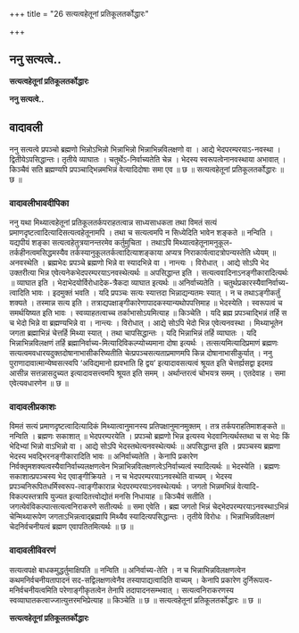 +++
title = "26 सत्यत्वहेतूनां प्रतिकूलतर्कोद्धारः"

+++


## ननु सत्यत्वे..

**सत्यत्वहेतूनां प्रतिकूलतर्कोद्धारः**

**ननु सत्यत्वे..**

## **वादावली**

ननु सत्यत्वे प्रपञ्चो ब्रह्मणो भिन्नोऽभिन्नो भिन्नाभिन्नो भिन्नाभिन्नविलक्षणो वा । आद्ये भेदपरम्परयाऽ-नवस्था । द्वितीयेऽपसिद्धान्तः। तृतीये व्याघातः । चतुर्थेऽ-निर्वाच्यतेति चेन्न । भेदस्य स्वरूपत्वेनानवस्थाया अभावात् । किञ्चैवं सति ब्रह्मण्यपि प्रपञ्चाद्भिन्नमभिन्नं वेत्यादिदोषाः समा एव ॥ छ ॥ सत्यत्वहेतूनां प्रतिकूलतर्कोद्धारः ॥ छ ॥

### **वादावलीभावदीपिका**

ननु यथा मिथ्यात्वहेतूनां प्रतिकूलतर्कपराहतत्वान्न साध्यसाधकता तथा विमतं सत्यं प्रमाणदृष्टत्वादित्यादिसत्यत्वहेतूनामपि । तथा च सत्यत्वमपि न सिध्येदिति भावेन शङ्कते ॥ नन्विति । यद्यपीयं शङ्का सत्यत्वहेतुत्रयानन्तरमेव कर्तुमुचिता । तथाऽपि मिथ्यात्वहेतूनामनुकूल-तर्कहीनत्वमसिद्धमस्यैव तर्कस्यानुकूलतर्कत्वादित्याशङ्काया अप्यत्र निराकार्यत्वादत्रोपन्यस्तेति ध्येयम् ॥ अनवस्थेति । ब्रह्मभेदः प्रपञ्चे ब्रह्मणो भिन्ने वा स्यादभिन्ने वा । नान्त्यः । विरोधात् । आद्ये सोऽपि भेद उक्तरीत्या भिन्न एवेत्यनेकभेदपरम्परयाऽनवस्थेत्यर्थः ॥ अपसिद्धान्त इति । सत्यत्ववादिनाऽनङ्गीकारादित्यर्थः ॥ व्याघात इति । भेदाभेदयोर्विरोधादेक-त्रैकदा व्याघात इत्यर्थः ॥ अनिर्वाच्यतेति । चतुर्थप्रकारस्यैवानिर्वाच्य-त्वादिति भावः । इदमुक्तं भवति । यदि प्रपञ्चः सत्यः स्यात्तदा भिन्नाद्यन्यतमः स्यात् । न च तथाऽङ्गीकर्तुं शक्यते । तस्मान्न सत्य इति । तत्राद्यपक्षाङ्गीकारेणापादकस्यान्यथोपपत्तिमाह ॥ भेदस्येति । स्वरूपत्वं च समर्थयिष्यत इति भावः । स्वव्याहतत्वाच्च तर्काभासोऽयमित्याह ॥ किञ्चेति । यदि ब्रह्म प्रपञ्चाद्भिन्नं तर्हि स च भेदो भिन्ने वा ब्रह्मण्यभिन्ने वा । नान्त्यः । विरोधात् । आद्ये सोऽपि भेदो भिन्न एवेत्यनवस्था । मिथ्याभूतेन जगता ब्रह्माभिन्नं चेत्तर्हि मिथ्या स्यात् । तथा चापसिद्धान्तः । यदि भिन्नाभिन्नं तर्हि व्याघातः । यदि भिन्नाभिन्नविलक्षणं तर्हि ब्रह्मानिर्वाच्य-मित्यादिविकल्प्योच्यमाना दोषा इत्यर्थः । तत्सत्यमित्यादिप्रमाणं ब्रह्मणः सत्यत्वमवधारयदुक्तदोषानाभासीकरिष्यतीति चेत्प्रपञ्चसत्यताप्रमाणमपि किन्न दोषानाभासीकुर्यात् । ननु पुराणादावात्मान्येष्वसत्स्वपि ‘अविद्यमानो ह्यवभाति हि द्वय’ इत्यादावसत्यत्वं श्रूयत इति चेत्तर्ह्यसद्वा इदमग्र आसीन्न सत्तन्नासदुच्यत इत्यादावसत्त्वमपि श्रूयत इति समम् । अर्थान्तरत्वं चोभयत्र समम् । एतदेवाह । समा एवेत्यवधारणेन ॥ छ ॥

### **वादावलीप्रकाशः**

विमतं सत्यं प्रमाणदृष्टत्वादित्यादिकं मिथ्यात्वानुमानस्य प्रतिपक्षानुमानमुक्तम् । तत्र तर्कपराहतिमाशङ्कते ॥ नन्विति । ब्रह्मणः सकाशात् ॥ भेदपरम्परयेति । प्रपञ्चो ब्रह्मणो भिन्न इत्यस्य भेदवानित्यर्थस्तथा च स भेदः किं भेदिभ्यां भिन्नो वाऽभिन्नो वा । आद्ये सोऽपि भेदस्तथेत्यनवस्थेत्यर्थः ॥ अपसिद्धान्त इति । प्रपञ्चस्य ब्रह्मणा भेदस्य भवद्भिरनङ्गीकारादिति भावः ॥ अनिर्वाच्यतेति । केनापि प्रकारेण निर्वक्तृमशक्यत्वस्यैवानिर्वाच्यलक्षणत्वेन भिन्नाभिन्नविलक्षणत्वेऽनिर्वाच्यत्वं स्यादित्यर्थः ॥ भेदस्येति । ब्रह्मणः सकाशात्प्रपञ्चस्य भेद एवाङ्गीक्रियते । न च भेदपरम्परयाऽनवस्थेति वाच्यम् । भेदस्य प्रपञ्चनिरूपितधर्मिस्वरूप-त्वाङ्गीकारान्न भेदपरम्परयाऽनवस्थेत्यर्थः । जगतो भिन्नमभिन्नं वेत्यादि-विकल्पस्तत्रापि युज्यत इत्यादितत्त्वोद्योतं मनसि निधायाह ॥ किञ्चैवं सतीति । जगत्येवंविकल्पात्सत्यत्वनिराकरणे सतीत्यर्थः ॥ समा एवेति । ब्रह्म जगतो भिन्नं चेद्भेदपरम्परयाऽनवस्थाऽभिन्नं चेन्मिथ्यारूपेण जगताऽभिन्नत्वाद्ब्रह्मापि मिथ्यैव स्यादित्यपसिद्धान्तः । तृतीये विरोधः । भिन्नाभिन्नविलक्षणं चेदनिर्वचनीयत्वं ब्रह्मण एवापतितमित्यर्थः ॥ छ ॥

### **वादावलीविवरणं**

सत्यत्वपक्षे बाधकमुद्धर्तुमाक्षिपति ॥ नन्विति ॥ अनिर्वाच्य-तेति । न च भिन्नाभिन्नविलक्षणत्वेन कथमनिर्वचनीयतापादनं सद-सद्विलक्षणत्वेनैव तस्यापाद्यत्वादिति वाच्यम् । केनापि प्रकारेण दुर्निरूपत्व-मनिर्वचनीयत्वमिति परेणाङ्गीकृतत्वेन तेनापि तदापादनसम्भवात् । सत्यत्वनिराकरणस्य स्वव्याघातकत्वाज्जात्युत्तरमभिप्रेत्याह ॥ किञ्चेति ॥ छ ॥ सत्यत्वहेतूनां प्रतिकूलतर्कोद्धारः ॥ छ ॥

**सत्यत्वहेतूनां प्रतिकूलतर्कोद्धारः**

